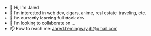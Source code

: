 - 👋 Hi, I’m Jared
- 👀 I’m interested in web dev, cigars, anime, real estate, traveling, etc. 
- 🌱 I’m currently learning full stack dev
- 💞️ I’m looking to collaborate on ...
- 📫 How to reach me: Jared.hemingway.jh@gmail.com

<!---
codenamehemingway/codenamehemingway is a ✨ special ✨ repository because its `README.md` (this file) appears on your GitHub profile.
You can click the Preview link to take a look at your changes.
--->
